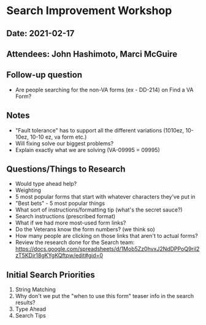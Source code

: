 # Search Improvement Workshop
## Date: 2021-02-17
## Attendees: John Hashimoto, Marci McGuire

## Follow-up question
- Are people searching for the non-VA forms (ex - DD-214) on Find a VA Form?

## Notes
- "Fault tolerance" has to support all the different variations (1010ez, 10-10ez, 10-10 ez, va form etc.)
- Will fixing solve our biggest problems?
- Explain exactly what we are solving (VA-09995 = 09995)

## Questions/Things to Research
- Would type ahead help?
- Weighting
- 5 most popular forms that start with whatever characters they've put in
- "Best bets" - 5 most popular things
- What sort of instructions/formatting tip (what's the secret sauce?)
- Search instructions (prescribed format)
- What if we had more most-used form links?
- Do the Veterans know the form numbers? (we think so)
- How many people are clicking on those links that aren't to actual forms?
- Review the research done for the Search team: https://docs.google.com/spreadsheets/d/1Mob5Zz0hvxJ2NdDPPoQ9ril2zT5KDir18gKYgKQftpw/edit#gid=0


## Initial Search Priorities
1. String Matching
2. Why don't we put the "when to use this form" teaser info in the search results?
3. Type Ahead
4. Search Tips
